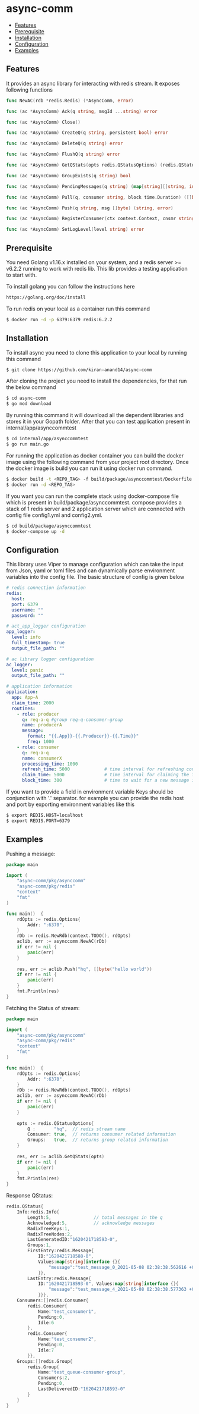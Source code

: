 # async-comm

- [Features](#features)
- [Prerequisite](#prerequisite)
- [Installation](#installation)
- [Configuration](#configuration)
- [Examples](#examples)

## Features

It provides an async library for interacting with redis stream. It exposes following functions

```go
func NewAC(rdb *redis.Redis) (*AsyncComm, error)

func (ac *AsyncComm) Ack(q string, msgId ...string) error

func (ac *AsyncComm) Close()

func (ac *AsyncComm) CreateQ(q string, persistent bool) error

func (ac *AsyncComm) DeleteQ(q string) error

func (ac *AsyncComm) FlushQ(q string) error

func (ac *AsyncComm) GetQStats(opts redis.QStatusOptions) (redis.QStatus, error)

func (ac *AsyncComm) GroupExists(q string) bool

func (ac *AsyncComm) PendingMessages(q string) (map[string][]string, int, error)

func (ac *AsyncComm) Pull(q, consumer string, block time.Duration) ([]byte, string, error)

func (ac *AsyncComm) Push(q string, msg []byte) (string, error)

func (ac *AsyncComm) RegisterConsumer(ctx context.Context, cnsmr string, rTime, claimTime int, wg *sync.WaitGroup)

func (ac *AsyncComm) SetLogLevel(level string) error

```

## Prerequisite

You need Golang v1.16.x installed on your system, and a redis server >= v6.2.2 running 
to work with redis lib. This lib provides a testing application to start with.

To install golang you can follow the instructions here
```bash
https://golang.org/doc/install
```

To run redis on your local as a container run this command
```bash
$ docker run -d -p 6379:6379 redis:6.2.2
```

## Installation

To install async you need to clone this application to your local by running this command
```bash
$ git clone https://github.com/kiran-anand14/async-comm
```

After cloning the project you need to install the dependencies, for that run the below command
```bash
$ cd async-comm
$ go mod download
```
By running this command it will download all the dependent libraries and stores it in your Gopath folder.
After that you can test application present in internal/app/asynccommtest
```bash
$ cd internal/app/asynccommtest
$ go run main.go
```
For running the application as docker container you can build the docker image using the following command
from your project root directory. Once the docker image is build you can run it using docker run command.
```bash
$ docker build -t <REPO_TAG> -f build/package/asynccommtest/Dockerfile .
$ docker run -d <REPO_TAG>
```
If you want you can run the complete stack using docker-compose file which is present in build/package/asynccommtest.
compose provides a stack of 1 redis server and 2 application server which are connected with config file config1.yml 
and config2.yml. 
```bash
$ cd build/package/asynccommtest
$ docker-compose up -d
```

## Configuration
This library uses Viper to manage configuration which can take the input from Json, yaml or toml files and can
dynamically parse environment variables into the config file. The basic structure of config is given below

```yaml
# redis connection information
redis:
  host:
  port: 6379
  username: ""
  password: ""

# act_app_logger configuration
app_logger:
  level: info
  full_timestamp: true
  output_file_path: ""

# ac library logger configuration
ac_logger:
  level: panic
  output_file_path: ""

# application information
application:
  app: App-A
  claim_time: 2000
  routines:
    - role: producer
      q: req-a-q #group req-q-consumer-group
      name: producerA
      message:
        format: "{{.App}}-{{.Producer}}-{{.Time}}"
        freq: 1000
    - role: consumer
      q: req-a-q
      name: consumerX
      processing_time: 1000
      refresh_time: 5000             # time interval for refreshing consumer status
      claim_time: 5000               # time interval for claiming the failed consumers messages
      block_time: 300                # time to wait for a new message if q is empty
```
If you want to provide a field in environment variable Keys should be conjunction with '.' separator. for example you can 
provide the redis host and port by exporting environment variables like this

```bash
$ export REDIS.HOST=localhost
$ export REDIS.PORT=6379
```

## Examples

Pushing a message:
```go
package main

import (
	"async-comm/pkg/asynccomm"
	"async-comm/pkg/redis"
	"context"
	"fmt"
)

func main()  {
	rdOpts := redis.Options{
		Addr: ":6370",
	}
	rDb := redis.NewRdb(context.TODO(), rdOpts)
	aclib, err := asynccomm.NewAC(rDb)
	if err != nil {
		panic(err)
    }
    
	res, err := aclib.Push("hq", []byte("hello world"))
	if err != nil {
		panic(err)
    }
    fmt.Println(res)
}

```

Fetching the Status of stream:

```go
package main

import (
	"async-comm/pkg/asynccomm"
	"async-comm/pkg/redis"
	"context"
	"fmt"
)

func main()  {
	rdOpts := redis.Options{
		Addr: ":6370",
	}
	rDb := redis.NewRdb(context.TODO(), rdOpts)
	aclib, err := asynccomm.NewAC(rDb)
	if err != nil {
		panic(err)
    }
    
    opts := redis.QStatusOptions{
    	Q :       "hq",  // redis stream name
    	Consumer: true,  // returns consumer related information 
    	Groups:   true,  // returns group related information
    }
    
	res, err := aclib.GetQStats(opts)
	if err != nil {
		panic(err)
    }
    fmt.Println(res)
}
```
Response QStatus:

```go
redis.QStatus{
	Info:redis.Info{
		Length:5,                // total messages in the q
		Acknowledged:5,          // acknowledge messages
		RadixTreeKeys:1, 
		RadixTreeNodes:2, 
		LastGeneratedID:"1620421718593-0", 
		Groups:1, 
		FirstEntry:redis.Message{
			ID:"1620421718588-0", 
			Values:map[string]interface {}{
				"message":"test_message_0_2021-05-08 02:38:38.562616 +0530 IST m=+0.002343927"
			}}, 
		LastEntry:redis.Message{
			ID:"1620421718593-0", Values:map[string]interface {}{
				"message":"test_message_4_2021-05-08 02:38:38.577363 +0530 IST m=+0.017090815"
			}}}, 
	Consumers:[]redis.Consumer{
		redis.Consumer{
			Name:"test_consumer1", 
			Pending:0, 
			Idle:6
		}, 
		redis.Consumer{
			Name:"test_consumer2", 
			Pending:0, 
			Idle:7
		}}, 
	Groups:[]redis.Group{
		redis.Group{
			Name:"test_queue-consumer-group", 
			Consumers:2, 
			Pending:0, 
			LastDeliveredID:"1620421718593-0"
		}
	}
}
```
